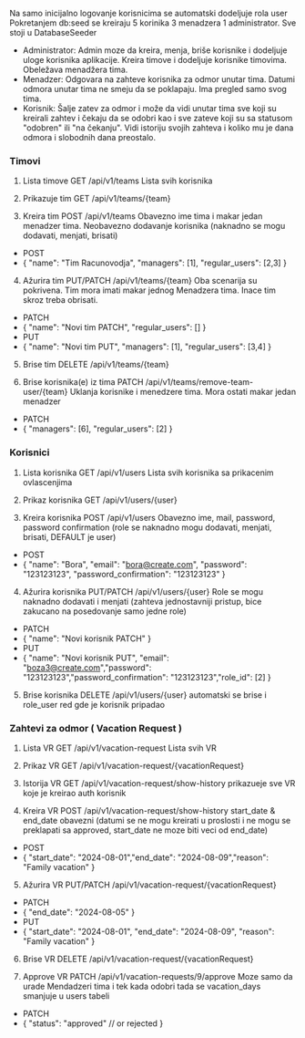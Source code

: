 Na samo inicijalno logovanje korisnicima se automatski dodeljuje rola user
Pokretanjem db:seed se kreiraju 5 korinika 3 menadzera 1 administrator. Sve stoji u DatabaseSeeder
- Administrator: Admin moze da kreira, menja, briše korisnike i dodeljuje uloge korisnika aplikacije. Kreira timove i dodeljuje korisnike timovima. Obeležava menadžera tima.
- Menadzer: Odgovara na zahteve korisnika za odmor unutar tima. Datumi odmora unutar tima ne smeju da se poklapaju. Ima pregled samo svog tima.
- Korisnik: Šalje zatev za odmor i može da vidi unutar tima sve koji su kreirali zahtev i čekaju da se odobri kao i sve zateve koji su sa statusom "odobren" ili "na čekanju". Vidi istoriju svojih zahteva i koliko mu je dana odmora i slobodnih dana preostalo.

### Timovi
1. Lista timove GET /api/v1/teams Lista svih korisnika

2. Prikazuje tim GET /api/v1/teams/{team}

3. Kreira tim POST /api/v1/teams Obavezno ime tima i makar jedan menadzer tima. Neobavezno dodavanje korisnika (naknadno se mogu dodavati, menjati, brisati)
 -  POST
  -   { "name": "Tim Racunovodja", "managers": [1], "regular_users": [2,3] }
4. Ažurira tim PUT/PATCH /api/v1/teams/{team} Oba scenarija su pokrivena. Tim mora imati makar jednog Menadzera tima. Inace tim skroz treba obrisati.
 -  PATCH 
  -   {  "name": "Novi tim PATCH", "regular_users": [] }
 -  PUT
  -   { "name": "Novi tim PUT", "managers": [1], "regular_users": [3,4] }
5. Brise tim DELETE /api/v1/teams/{team}


6. Brise korisnika(e) iz tima PATCH /api/v1/teams/remove-team-user/{team} Uklanja korisnike i menedzere tima. Mora ostati makar jedan menadzer
 -  PATCH
  -   { "managers": [6], "regular_users": [2] }

### Korisnici
1. Lista korisnika GET /api/v1/users Lista svih korisnika sa prikacenim ovlascenjima

2. Prikaz korisnika GET /api/v1/users/{user}

3. Kreira korisnika POST /api/v1/users Obavezno ime, mail, password, password confirmation (role se naknadno mogu dodavati, menjati, brisati, DEFAULT je user)
 -  POST
  -    { "name": "Bora", "email": "bora@create.com", "password": "123123123", "password_confirmation": "123123123" }

4. Ažurira korisnika PUT/PATCH /api/v1/users/{user} Role se mogu naknadno dodavati i menjati
   (zahteva jednostavniji pristup, bice zakucano na posedovanje samo jedne role)
 -  PATCH 
  -    { "name": "Novi korisnik PATCH" }
 -  PUT
  -    { "name": "Novi korisnik PUT", "email": "boza3@create.com","password": "123123123","password_confirmation": "123123123","role_id": [2] }

5. Brise korisnika DELETE /api/v1/users/{user} automatski se brise i role_user red gde je korisnik pripadao

### Zahtevi za odmor ( Vacation Request )
1. Lista VR GET /api/v1/vacation-request Lista svih VR

2. Prikaz VR GET /api/v1/vacation-request/{vacationRequest}

3. Istorija VR GET /api/v1/vacation-request/show-history prikazueje sve VR koje je kreirao auth korisnik

4. Kreira VR POST /api/v1/vacation-request/show-history start_date & end_date obavezni
     (datumi se ne mogu kreirati u proslosti i ne mogu se preklapati sa approved, start_date ne moze biti veci od end_date)
 -  POST
  -    { "start_date": "2024-08-01","end_date": "2024-08-09","reason": "Family vacation" }
5. Ažurira VR PUT/PATCH /api/v1/vacation-request/{vacationRequest}
 -  PATCH 
  -    { "end_date": "2024-08-05" }
 -  PUT
  -    { "start_date": "2024-08-01", "end_date": "2024-08-09", "reason": "Family vacation" }
6. Brise VR DELETE /api/v1/vacation-request/{vacationRequest}

7. Approve VR PATCH /api/v1/vacation-requests/9/approve Moze samo da urade Mendadzeri tima i tek kada odobri tada se vacation_days smanjuje u users tabeli
 -  PATCH 
  -    { "status": "approved" // or rejected }